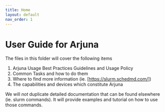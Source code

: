 ```yaml
---
title: Home
layout: default
nav_order: 1
---
```


# User Guide for Arjuna #

The files in this folder will cover the following items

1) Arjuna Usage Best Practices Guidelines and Usage Policy
2) Common Tasks and how to do them
3) Where to find more information (ie. [https://slurm.schedmd.com/])
4) The capabilities and devices which constitute Arjuna

We will *not* duplicate detailed documentation that can be found elsewhere
(ie. slurm commands). It will provide examples and tutorial on how to use those
commands.
